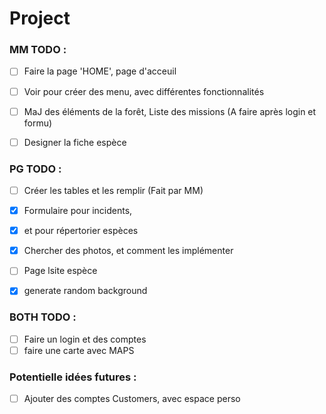 # Project 


### MM TODO :
- [ ] Faire la page 'HOME', page d'acceuil
- [ ] Voir pour créer des menu, avec différentes fonctionnalités
- [ ] MaJ des éléments de la forêt, Liste des missions (A faire après login et formu)
- [ ] Designer la fiche espèce 


### PG TODO :

- [ ] Créer les tables et les remplir (Fait par MM)
- [x] Formulaire pour incidents, 
- [x] et pour répertorier espèces
- [x] Chercher des photos, et comment les implémenter
- [ ] Page lsite espèce
- [x] generate random background


### BOTH TODO :

- [ ] Faire un login et des comptes
- [ ] faire une carte avec MAPS

### Potentielle idées futures :

- [ ] Ajouter des comptes Customers, avec espace perso